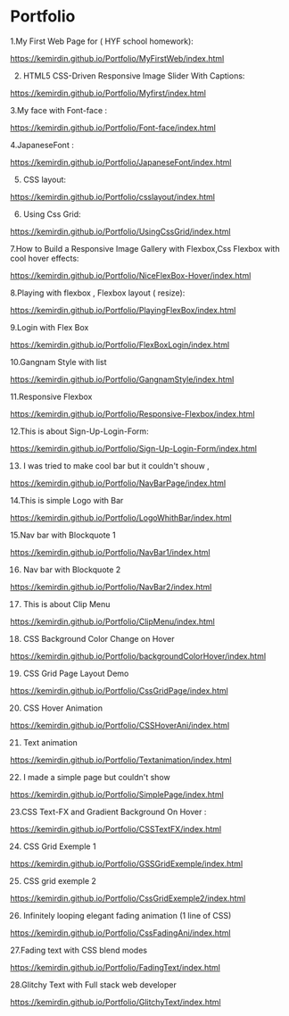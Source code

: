 # Portfolio


1.My First Web Page for ( HYF school homework):

https://kemirdin.github.io/Portfolio/MyFirstWeb/index.html

2. HTML5 CSS-Driven Responsive Image Slider With Captions:

https://kemirdin.github.io/Portfolio/Myfirst/index.html

3.My face with Font-face :

https://kemirdin.github.io/Portfolio/Font-face/index.html

4.JapaneseFont :

https://kemirdin.github.io/Portfolio/JapaneseFont/index.html

5. CSS layout:

https://kemirdin.github.io/Portfolio/csslayout/index.html

6. Using Css Grid:

https://kemirdin.github.io/Portfolio/UsingCssGrid/index.html

7.How to Build a Responsive Image Gallery with Flexbox,Css Flexbox with cool hover effects:

https://kemirdin.github.io/Portfolio/NiceFlexBox-Hover/index.html

8.Playing with flexbox , Flexbox layout ( resize):

https://kemirdin.github.io/Portfolio/PlayingFlexBox/index.html

9.Login with Flex Box

https://kemirdin.github.io/Portfolio/FlexBoxLogin/index.html

10.Gangnam Style with list 

https://kemirdin.github.io/Portfolio/GangnamStyle/index.html

11.Responsive Flexbox

https://kemirdin.github.io/Portfolio/Responsive-Flexbox/index.html

12.This is about Sign-Up-Login-Form:

https://kemirdin.github.io/Portfolio/Sign-Up-Login-Form/index.html

13. I was tried to make cool bar but it couldn't shouw , 

https://kemirdin.github.io/Portfolio/NavBarPage/index.html

14.This is simple Logo with Bar

https://kemirdin.github.io/Portfolio/LogoWhithBar/index.html

15.Nav bar with Blockquote 1

https://kemirdin.github.io/Portfolio/NavBar1/index.html

16. Nav bar with Blockquote 2

https://kemirdin.github.io/Portfolio/NavBar2/index.html


17. This is about Clip Menu 

https://kemirdin.github.io/Portfolio/ClipMenu/index.html

18. CSS Background Color Change on Hover

https://kemirdin.github.io/Portfolio/backgroundColorHover/index.html

19. CSS Grid Page Layout Demo

https://kemirdin.github.io/Portfolio/CssGridPage/index.html

20. CSS Hover Animation

https://kemirdin.github.io/Portfolio/CSSHoverAni/index.html

21. Text animation

https://kemirdin.github.io/Portfolio/Textanimation/index.html

22. I made a simple page but couldn't show 

https://kemirdin.github.io/Portfolio/SimplePage/index.html

23.CSS Text-FX and  Gradient Background On Hover :

https://kemirdin.github.io/Portfolio/CSSTextFX/index.html

24. CSS Grid  Exemple 1

https://kemirdin.github.io/Portfolio/GSSGridExemple/index.html

25. CSS grid exemple 2

https://kemirdin.github.io/Portfolio/CssGridExemple2/index.html

26. Infinitely looping elegant fading animation (1 line of CSS)

https://kemirdin.github.io/Portfolio/CssFadingAni/index.html

27.Fading text with CSS blend modes

https://kemirdin.github.io/Portfolio/FadingText/index.html

28.Glitchy Text with Full stack web developer

https://kemirdin.github.io/Portfolio/GlitchyText/index.html
